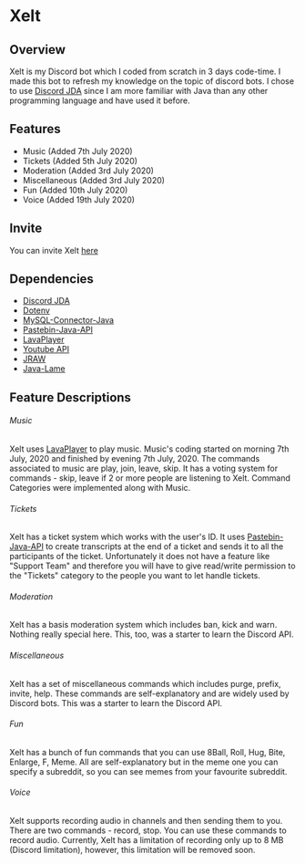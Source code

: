 # Xelt

## Overview
Xelt is my Discord bot which I coded from scratch in 3 days code-time.
I made this bot to refresh my knowledge on the topic of discord bots. 
I chose to use [Discord JDA](https://github.com/DV8FromTheWorld/JDA)
since I am more familiar with Java than any other programming language
and have used it before.

## Features
- Music (Added 7th July 2020)
- Tickets (Added 5th July 2020)
- Moderation (Added 3rd July 2020)
- Miscellaneous (Added 3rd July 2020)
- Fun (Added 10th July 2020)
- Voice (Added 19th July 2020)

## Invite
You can invite Xelt [here](https://discord.com/oauth2/authorize?client_id=726763157195849728&permissions=272105079&scope=bot)

## Dependencies
- [Discord JDA](https://github.com/DV8FromTheWorld/JDA)
- [Dotenv](https://github.com/cdimascio/java-dotenv)
- [MySQL-Connector-Java](https://mvnrepository.com/artifact/mysql/mysql-connector-java)
- [Pastebin-Java-API](https://github.com/marcoacierno/pastebin-java-api)
- [LavaPlayer](https://github.com/sedmelluq/lavaplayer/)
- [Youtube API](https://mvnrepository.com/artifact/com.google.apis/google-api-services-youtube)
- [JRAW](https://github.com/mattbdean/JRAW)
- [Java-Lame](https://github.com/nwaldispuehl/java-lame)

## Feature Descriptions

###### Music

Xelt uses [LavaPlayer](https://github.com/sedmelluq/lavaplayer/) to play music. Music's coding started on morning 7th July, 2020 and finished by evening 7th July, 2020.
The commands associated to music are play, join, leave, skip. It has a voting system for commands - skip, leave if 2 or more
people are listening to Xelt.
Command Categories were implemented along with Music.

###### Tickets
Xelt has a ticket system which works with the user's ID. It uses [Pastebin-Java-API](https://github.com/marcoacierno/pastebin-java-api) to create transcripts at the end
of a ticket and sends it to all the participants of the ticket. Unfortunately it does not have a feature like "Support Team" and therefore you will have to give read/write
permission to the "Tickets" category to the people you want to let handle tickets.

###### Moderation
Xelt has a basis moderation system which includes ban, kick and warn. Nothing really special here. This, too, was a starter to learn the Discord API.

###### Miscellaneous
Xelt has a set of miscellaneous commands which includes purge, prefix, invite, help. These commands are self-explanatory and are widely used by Discord bots.
This was a starter to learn the Discord API.

###### Fun
Xelt has a bunch of fun commands that you can use 8Ball, Roll, Hug, Bite, Enlarge, F, Meme. All are self-explanatory but in the meme one you can specify a
subreddit, so you can see memes from your favourite subreddit.

###### Voice
Xelt supports recording audio in channels and then sending them to you. There are two commands - record, stop. You can use these commands to record audio. Currently, Xelt has a limitation of recording only up to 8 MB (Discord limitation), however, this limitation will be removed soon.
